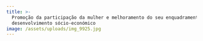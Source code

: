 ```yaml
---
title: >-
  Promoção da participação da mulher e melhoramento do seu enquadramento no
  desenvolvimento sócio-económico
image: /assets/uploads/img_9925.jpg
---
```


